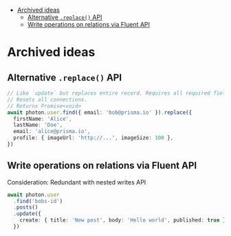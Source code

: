 <!-- START doctoc generated TOC please keep comment here to allow auto update -->
<!-- DON'T EDIT THIS SECTION, INSTEAD RE-RUN doctoc TO UPDATE -->


- [Archived ideas](#archived-ideas)
  - [Alternative `.replace()` API](#alternative-replace-api)
  - [Write operations on relations via Fluent API](#write-operations-on-relations-via-fluent-api)

<!-- END doctoc generated TOC please keep comment here to allow auto update -->

# Archived ideas

## Alternative `.replace()` API

```ts
// Like `update` but replaces entire record. Requires all required fields like `create`.
// Resets all connections.
// Returns Promise<void>
await photon.user.find({ email: 'bob@prisma.io' }).replace({
  firstName: 'Alice',
  lastName: 'Doe',
  email: 'alice@prisma.io',
  profile: { imageUrl: 'http://...', imageSize: 100 },
})
```

## Write operations on relations via Fluent API

Consideration: Redundant with nested writes API

```ts
await photon.user
  .find('bobs-id')
  .posts()
  .update({
    create: { title: 'New post', body: 'Hello world', published: true },
  })
```
